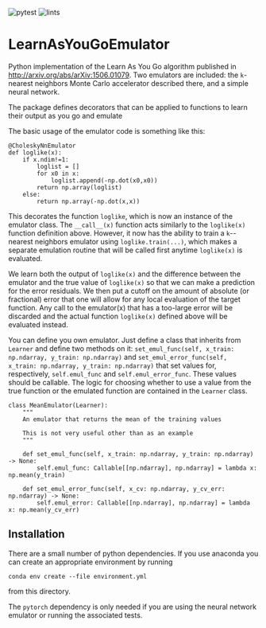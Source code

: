![pytest](https://github.com/musoke/LearnAsYouGoEmulator/workflows/Python%20package/badge.svg)
![lints](https://github.com/musoke/LearnAsYouGoEmulator/workflows/pre-commit/badge.svg)

# LearnAsYouGoEmulator

Python implementation of the Learn As You Go algorithm published in http://arxiv.org/abs/arXiv:1506.01079.
Two emulators are included: the `k`-nearest neighbors Monte Carlo accelerator described there, and a simple neural network.

The package defines decorators that can be applied to functions to learn their output as you go and emulate

The basic usage of the emulator code is something like this:
```
@CholeskyNnEmulator
def loglike(x):
    if x.ndim!=1:
        loglist = []
        for x0 in x:
            loglist.append(-np.dot(x0,x0))
        return np.array(loglist)
    else:
        return np.array(-np.dot(x,x))
```
This decorates the function `loglike`, which is now an instance of the emulator class.
The `__call__(x)` function acts similarly to the `loglike(x)` function definition above.
However, it now has the ability to train a `k`--nearest neighbors emulator using `loglike.train(...)`, which makes a separate emulation routine that will be called first anytime `loglike(x)` is evaluated.

We learn both the output of `loglike(x)` and the difference between the emulator and the true value of `loglike(x)` so that we can make a prediction for the error residuals.
We then put a cutoff on the amount of absolute (or fractional) error that one will allow for any local evaluation of the target function.
Any call to the emulator(x) that has a too-large error will be discarded and the actual function `loglike(x)` defined above will be evaluated instead.

You can define you own emulator.
Just define a class that inherits from `Learner` and define two methods on it: `set_emul_func(self, x_train: np.ndarray, y_train: np.ndarray)` and `set_emul_error_func(self, x_train: np.ndarray, y_train: np.ndarray)` that set values for, respectively, `self.emul_func` and `self.emul_error_func`.
These values should be callable.
The logic for choosing whether to use a value from the true function or the emulated function are contained in the `Learner` class.
```
class MeanEmulator(Learner):
    """
    An emulator that returns the mean of the training values

    This is not very useful other than as an example
    """

    def set_emul_func(self, x_train: np.ndarray, y_train: np.ndarray) -> None:
        self.emul_func: Callable[[np.ndarray], np.ndarray] = lambda x: np.mean(y_train)

    def set_emul_error_func(self, x_cv: np.ndarray, y_cv_err: np.ndarray) -> None:
        self.emul_error: Callable[[np.ndarray], np.ndarray] = lambda x: np.mean(y_cv_err)
```


## Installation

There are a small number of python dependencies.
If you use anaconda you can create an appropriate environment by running
```
conda env create --file environment.yml
```
from this directory.

The `pytorch` dependency is only needed if you are using the neural network emulator or running the associated tests.
